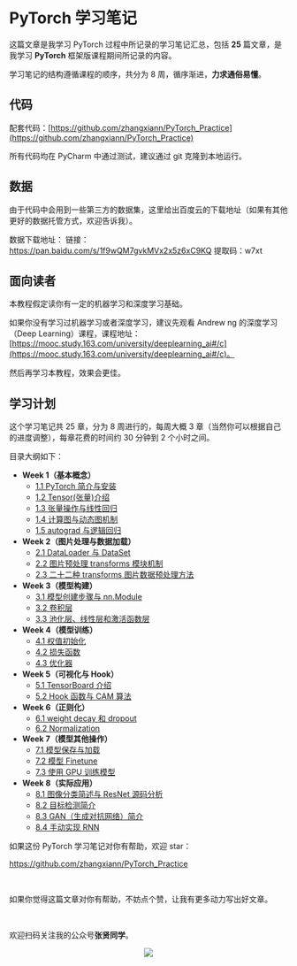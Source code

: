 



# PyTorch 学习笔记

这篇文章是我学习 PyTorch 过程中所记录的学习笔记汇总，包括 **25** 篇文章，是我学习 **PyTorch** 框架版课程期间所记录的内容。

学习笔记的结构遵循课程的顺序，共分为 8 周，循序渐进，**力求通俗易懂**。



## 代码

配套代码：[https://github.com/zhangxiann/PyTorch_Practice](https://github.com/zhangxiann/PyTorch_Practice)

所有代码均在 PyCharm 中通过测试，建议通过 git 克隆到本地运行。

<!--more-->



## 数据

由于代码中会用到一些第三方的数据集，这里给出百度云的下载地址（如果有其他更好的数据托管方式，欢迎告诉我）。

数据下载地址：
链接：https://pan.baidu.com/s/1f9wQM7gvkMVx2x5z6xC9KQ 
提取码：w7xt



## 面向读者

本教程假定读你有一定的机器学习和深度学习基础。

如果你没有学习过机器学习或者深度学习，建议先观看 Andrew ng 的深度学习（Deep Learning）课程，课程地址： [https://mooc.study.163.com/university/deeplearning_ai#/c](https://mooc.study.163.com/university/deeplearning_ai#/c)。

然后再学习本教程，效果会更佳。



## 学习计划

这个学习笔记共 25 章，分为 8 周进行的，每周大概 3 章（当然你可以根据自己的进度调整），每章花费的时间约 30 分钟到 2 个小时之间。

目录大纲如下：

- **Week 1（基本概念）**
  - [1.1 PyTorch 简介与安装](https://blog.zhangxiann.com/202002022039/)
  - [1.2 Tensor(张量)介绍](https://blog.zhangxiann.com/202002052039/)
  - [1.3 张量操作与线性回归](https://blog.zhangxiann.com/202002082037/)
  - [1.4 计算图与动态图机制](https://blog.zhangxiann.com/202002112035/)
  - [1.5 autograd 与逻辑回归](https://blog.zhangxiann.com/202002152033/)
- **Week 2（图片处理与数据加载）**
  - [2.1 DataLoader 与 DataSet](https://blog.zhangxiann.com/202002192017/)
  - [2.2 图片预处理 transforms 模块机制](https://blog.zhangxiann.com/202002212045/)
  - [2.3 二十二种 transforms 图片数据预处理方法](https://blog.zhangxiann.com/202002272047/)
- **Week 3（模型构建）**
  - [3.1 模型创建步骤与 nn.Module](https://blog.zhangxiann.com/202003012001/)
  - [3.2 卷积层](https://blog.zhangxiann.com/202003032009/)
  - [3.3 池化层、线性层和激活函数层](https://blog.zhangxiann.com/202003072007/)
- **Week 4（模型训练）**
  - [4.1 权值初始化](https://blog.zhangxiann.com/202003092013/)
  - [4.2 损失函数](https://blog.zhangxiann.com/202003132033/)
  - [4.3 优化器](https://blog.zhangxiann.com/202003172017/)
- **Week 5（可视化与 Hook）**
  - [5.1 TensorBoard 介绍](https://blog.zhangxiann.com/202003192045/)
  - [5.2 Hook 函数与 CAM 算法](https://blog.zhangxiann.com/202003232051/)
- **Week 6（正则化）**
  - [6.1 weight decay 和 dropout](https://blog.zhangxiann.com/202003272049/)
  - [6.2 Normalization](https://blog.zhangxiann.com/202004011919/)
- **Week 7（模型其他操作）**
  - [7.1 模型保存与加载](https://blog.zhangxiann.com/202004051903/)
  - [7.2 模型 Finetune](https://blog.zhangxiann.com/202004091911/)
  - [7.3 使用 GPU 训练模型](https://blog.zhangxiann.com/202004151915/)
- **Week 8（实际应用）**
  - [8.1 图像分类简述与 ResNet 源码分析](https://blog.zhangxiann.com/202004171947/)
  - [8.2 目标检测简介](https://blog.zhangxiann.com/202004211903/)
  - [8.3 GAN（生成对抗网络）简介](https://blog.zhangxiann.com/202004231855/)
  - [8.4 手动实现 RNN](https://blog.zhangxiann.com/202004271841/)



如果这份 PyTorch 学习笔记对你有帮助，欢迎 star：

https://github.com/zhangxiann/PyTorch_Practice

<br>

如果你觉得这篇文章对你有帮助，不妨点个赞，让我有更多动力写出好文章。



<br>

欢迎扫码关注我的公众号**张贤同学**。

<div align="center"><img src="https://image.zhangxiann.com/QRcode_8cm.jpg"/></div><br>
